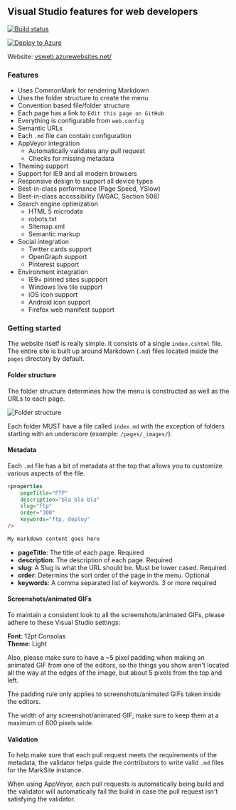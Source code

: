 ## Visual Studio features for web developers

[![Build status](https://ci.appveyor.com/api/projects/status/3s1bavm412p4bwp6?svg=true)](https://ci.appveyor.com/project/madskristensen/vsweb-docs)

[![Deploy to Azure](http://azuredeploy.net/deploybutton.png)](https://azuredeploy.net/)

Website: [vsweb.azurewebsites.net/](http://vsweb.azurewebsites.net/)

### Features

- Uses CommonMark for rendering Markdown
- Uses the folder structure to create the menu
- Convention based file/folder structure
- Each page has a link to `Edit this page on GitHub`
- Everything is configurable from `web.config`
- Semantic URLs
- Each `.md` file can contain configuration
- AppVeyor integration
	- Automatically validates any pull request
	- Checks for missing metadata
- Theming support
- Support for IE9 and all modern browsers
- Responsive design to support all device types
- Best-in-class performance (Page Speed, YSlow)
- Best-in-class accessibility (WGAC, Section 508)
- Search engine optimization
  - HTML 5 microdata
  - robots.txt
  - Sitemap.xml
  - Semantic markup
- Social integration
  - Twitter cards support
  - OpenGraph support
  - Pinterest support
- Environment integration
  - IE9+ pinned sites suppport
  - Windows live tile support
  - iOS icon support
  - Android icon support
  - Firefox web manifest support

### Getting started

The website itself is really simple. It consists of a single
`index.cshtml` file. The entire site is built up around Markdown (`.md`) files
located inside the `pages` directory by default.

#### Folder structure

The folder structure determines how the menu is constructed as well as the
URLs to each page.

![Folder structure](https://raw.githubusercontent.com/madskristensen/MarkSite/master/art/folder-structure.png)

Each folder MUST have a file called `index.md` with the exception of folders starting
with an underscore (example: `/pages/_images/`).

#### Metadata

Each `.md` file has a bit of metadata at the top that allows you to customize
various aspects of the file.

```HTML
<properties
	pageTitle="FTP"
	description="bla bla bla"
	slug="ftp"
    order="300"
	keywords="ftp, deploy"
/>

My markdown content goes here
```

- __pageTitle__: The title of each page. Required
- __description__: The description of each page. Required
- __slug__: A Slug is what the URL should be. Must be lower cased. Required
- __order__: Determins the sort order of the page in the menu. Optional
- __keywords__: A comma separated list of keywords. 3 or more required

#### Screenshots/animated GIFs

To maintain a consistent look to all the screenshots/animated GIFs,
please adhere to these Visual Studio settings:

__Font__: 12pt Consolas  
__Theme__: Light

Also, please make sure to have a ~5 pixel padding when making an 
animated GIF from one of the editors, so the things you
show aren't located all the way at the edges of the
image, but about 5 pixels from the top and left.

The padding rule only applies to screenshots/animated GIFs taken
inside the editors.

The width of any screenshot/animated GIF, make sure to keep them at
a maximum of 600 pixels wide.

#### Validation

To help make sure that each pull request meets the requirements of the metadata,
the validator helps guide the contributors to write valid `.md` files for 
the MarkSite instance.

When using AppVeyor, each pull requests is automatically being build and the 
validator will automatically fail the build in case the pull request isn't
satisfying the validator.
